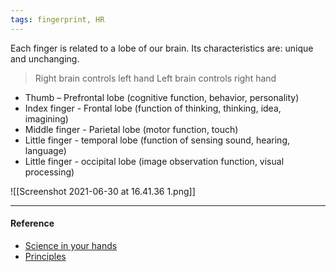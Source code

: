 ```yaml
---
tags: fingerprint, HR
---
```


Each finger is related to a lobe of our brain. Its characteristics are: unique
and unchanging.

> Right brain controls left hand Left brain controls right hand

- Thumb – Prefrontal lobe (cognitive function, behavior, personality)
- Index finger - Frontal lobe (function of thinking, thinking, idea, imagining)
- Middle finger - Parietal lobe (motor function, touch)
- Little finger - temporal lobe (function of sensing sound, hearing, language)
- Little finger - occipital lobe (image observation function, visual processing)

![[Screenshot 2021-06-30 at 16.41.36 1.png]]

---

#### Reference

- [Science in your hands](https://www.bbvaopenmind.com/en/science/research/science-in-your-hands-what-your-fingerprints-say-about-you/)
- [Principles](http://www.forensicsciencesimplified.org/prints/principles.html)
